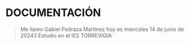 # DOCUMENTACIÓN

> Me llamo Gabiel Pedraza Martínez
> hoy es miercoles 14 de junio de 20243
> Estudio en el IES TORREVIGIA
